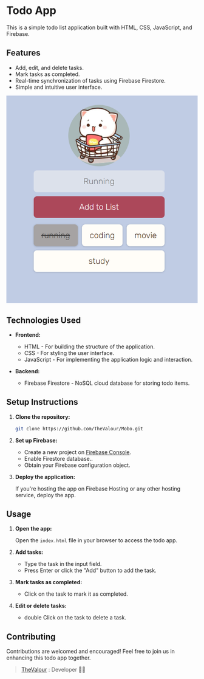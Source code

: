 # Todo App

This is a simple todo list application built with HTML, CSS, JavaScript, and Firebase.

## Features

- Add, edit, and delete tasks.
- Mark tasks as completed.
- Real-time synchronization of tasks using Firebase Firestore.
- Simple and intuitive user interface.

![alt text](image.png)

## Technologies Used

- **Frontend:**
  - HTML - For building the structure of the application.
  - CSS - For styling the user interface.
  - JavaScript - For implementing the application logic and interaction.

- **Backend:**
  - Firebase Firestore - NoSQL cloud database for storing todo items.

## Setup Instructions

1. **Clone the repository:**

   ```bash
   git clone https://github.com/TheValour/Mobo.git
   ```

2. **Set up Firebase:**
   
   - Create a new project on [Firebase Console](https://console.firebase.google.com/).
   - Enable Firestore database..
   - Obtain your Firebase configuration object.

3. **Deploy the application:**

   If you're hosting the app on Firebase Hosting or any other hosting service, deploy the app.

## Usage

1. **Open the app:**

   Open the `index.html` file in your browser to access the todo app.

2. **Add tasks:**

   - Type the task in the input field.
   - Press Enter or click the "Add" button to add the task.

3. **Mark tasks as completed:**

   - Click on the task to mark it as completed.

4. **Edit or delete tasks:**

   - double Click on the task to delete a task.

## Contributing

Contributions are welcomed and encouraged! Feel free to join us in enhancing this todo app together.

> [TheValour](https://github.com/TheValour) : Developer 🧑‍💻

